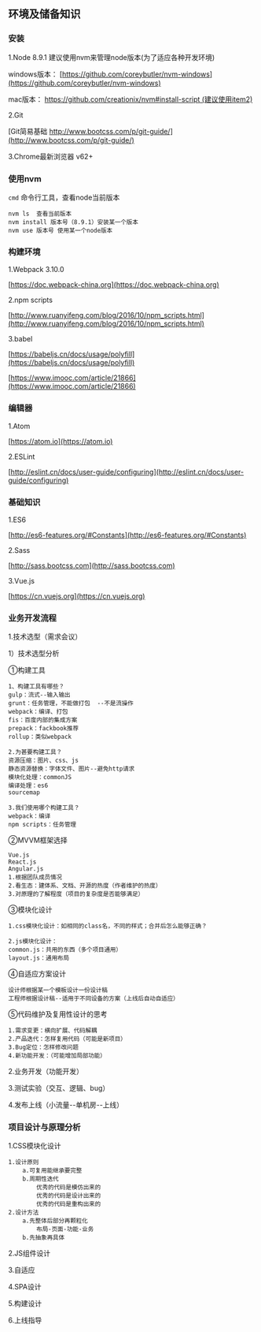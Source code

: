## 环境及储备知识
### 安装
1.Node 8.9.1 建议使用nvm来管理node版本(为了适应各种开发环境)

windows版本： [https://github.com/coreybutler/nvm-windows](https://github.com/coreybutler/nvm-windows)

mac版本： [https://github.com/creationix/nvm#install-script (建议使用item2)](https://github.com/creationix/nvm#install-script)

2.Git

[Git简易基础 http://www.bootcss.com/p/git-guide/](http://www.bootcss.com/p/git-guide/)

3.Chrome最新浏览器 v62+

### 使用nvm

`cmd` 命令行工具，查看node当前版本
````
nvm ls  查看当前版本
nvm install 版本号（8.9.1）安装某一个版本
nvm use 版本号 使用某一个node版本
````

### 构建环境
1.Webpack 3.10.0

[https://doc.webpack-china.org](https://doc.webpack-china.org)

2.npm scripts

[http://www.ruanyifeng.com/blog/2016/10/npm_scripts.html](http://www.ruanyifeng.com/blog/2016/10/npm_scripts.html)

3.babel

[https://babeljs.cn/docs/usage/polyfill](https://babeljs.cn/docs/usage/polyfill)

[https://www.imooc.com/article/21866](https://www.imooc.com/article/21866)

### 编辑器
1.Atom

[https://atom.io](https://atom.io)

2.ESLint

[http://eslint.cn/docs/user-guide/configuring](http://eslint.cn/docs/user-guide/configuring)

### 基础知识
1.ES6

[http://es6-features.org/#Constants](http://es6-features.org/#Constants)

2.Sass

[http://sass.bootcss.com](http://sass.bootcss.com)

3.Vue.js

[https://cn.vuejs.org](https://cn.vuejs.org)

### 业务开发流程
1.技术选型（需求会议）

1）技术选型分析

①构建工具

    1、构建工具有哪些？
    gulp：流式--输入输出
    grunt：任务管理，不能做打包  --不是流操作
    webpack：编译、打包
    fis：百度内部的集成方案
    prepack：fackbook推荐
    rollup：类似webpack

    2.为甚要构建工具？
    资源压缩：图片、css、js
    静态资源替换：字体文件、图片--避免http请求
    模块化处理：commonJS
    编译处理：es6
    sourcemap

    3.我们使用哪个构建工具？
    webpack：编译
    npm scripts：任务管理


②MVVM框架选择

    Vue.js
    React.js
    Angular.js
    1.根据团队成员情况
    2.看生态：建体系、文档、开源的热度（作者维护的热度）
    3.对原理的了解程度（项目的复杂度是否能够满足）


③模块化设计

    1.css模块化设计：如相同的class名，不同的样式；合并后怎么能够正确？

    2.js模块化设计：
    common.js：共用的东西（多个项目通用）
    layout.js：通用布局


④自适应方案设计

    设计师根据某一个模板设计一份设计稿
    工程师根据设计稿--适用于不同设备的方案（上线后自动自适应）

⑤代码维护及复用性设计的思考

    1.需求变更：横向扩展、代码解耦
    2.产品迭代：怎样复用代码（可能是新项目）
    3.Bug定位：怎样修改问题
    4.新功能开发：（可能增加局部功能）

2.业务开发（功能开发）

3.测试实验（交互、逻辑、bug）

4.发布上线（小流量--单机房--上线）

### 项目设计与原理分析
1.CSS模块化设计

    1.设计原则
        a.可复用能继承要完整
        b.周期性迭代
            优秀的代码是模仿出来的
            优秀的代码是设计出来的
            优秀的代码是重构出来的
    2.设计方法
        a.先整体后部分再颗粒化
            布局-页面-功能-业务
        b.先抽象再具体


2.JS组件设计

3.自适应

4.SPA设计

5.构建设计

6.上线指导